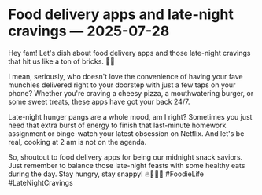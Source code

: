 # Food delivery apps and late-night cravings — 2025-07-28

Hey fam! Let's dish about food delivery apps and those late-night cravings that hit us like a ton of bricks. 🌙💥

I mean, seriously, who doesn't love the convenience of having your fave munchies delivered right to your doorstep with just a few taps on your phone? Whether you're craving a cheesy pizza, a mouthwatering burger, or some sweet treats, these apps have got your back 24/7.

Late-night hunger pangs are a whole mood, am I right? Sometimes you just need that extra burst of energy to finish that last-minute homework assignment or binge-watch your latest obsession on Netflix. And let's be real, cooking at 2 am is not on the agenda.

So, shoutout to food delivery apps for being our midnight snack saviors. Just remember to balance those late-night feasts with some healthy eats during the day. Stay hungry, stay snappy! 🔥🍕🍔🍩 #FoodieLife #LateNightCravings